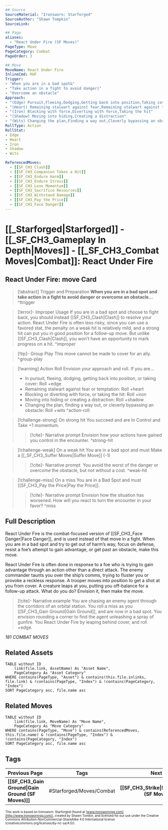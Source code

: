 ```yaml
---
## Source
SourceMaterial: "Ironsworn: Starforged"
SourceAuthor: "Shawn Tompkin"
SourceLink: 

## Page
aliases:
  - "React Under Fire (SF Moves)"
PageType: Move
PageCategory: Combat
PageOrder: 3

## Move
MoveName: React Under Fire
InlineCmd: RUF
Trigger: 
- "When you are in a bad spot&"
- "Take action in a fight to avoid danger|"
- "Overcome an obstacle"
Approach: 
- "(Edge) Pursuit,Fleeing,Dodging,Getting back into position,Taking cover"
- "(Heart) Remaining stalwart against fear,Remaining stalwart against temptation"
- "(Iron) Blocking with force,Diverting with force,Taking the hit"
- "(Shadow) Moving into hiding,Creating a distraction"
- "(Wits) Changing the plan,Finding a way out,Cleverly bypassing an obstacle"
RollType: Action
RollStat: 
- Edge
- Heart
- Iron
- Shadow
- Wits

ReferencedMoves: 
  - [[SF_CH3_Clash]]
  - [[SF_CH3_Companion Takes a Hit]]
  - [[SF_CH3_Endure Harm]]
  - [[SF_CH3_Endure Stress]]
  - [[SF_CH3_Lose Momentum]]
  - [[SF_CH3_Sacrifice Resources]]
  - [[SF_CH3_Withstand Damage]]
  - [[SF_CH3_Pay the Price]]
  - [[SF_CH3_Face Danger]]
---
```

# [[_Starforged|Starforged]] - [[_SF_CH3_Gameplay In Depth|Moves]] - [[_SF_CH3_Combat Moves|Combat]]: React Under Fire
## React Under Fire: move Card
>[!abstract]  Trigger and Preparation
>**When you are in a bad spot and take action in a fight to avoid danger or overcome an obstacle...** ^ttrigger

> [!error]- Improper Usage
> If you are in a bad spot and choose to fight back, you should instead [[SF_CH3_Clash|Clash]] to resolve your action. React Under Fire is often less risky, since you can use a favored stat, the penalty on a weak hit is relatively mild, and a strong hit can put you in good position for a follow-up move. But unlike [[SF_CH3_Clash|Clash]], you won’t have an opportunity to mark progress on a hit. ^improper

> [!tip]- Group Play
> This move cannot be made to cover for an ally. ^group-play

> [!warning] Action Roll
> Envision your approach and roll. If you are...
> -   In pursuit, fleeing, dodging, getting back into position, or taking cover: Roll +edge
> -   Remaining stalwart against fear or temptation: Roll +heart
> -   Blocking or diverting with force, or taking the hit: Roll +iron
> -   Moving into hiding or creating a distraction: Roll +shadow
> -   Changing the plan, finding a way out, or cleverly bypassing an obstacle: Roll +wits ^action-roll

> [!challenge-strong] On strong hit
> You succeed and are In Control and Take +1 momentum.
> > [!cite]- Narrative prompt
> > Envision how your actions have gained you control in the encounter. ^strong-hit

> [!challenge-weak] On a weak hit
> You are in a bad spot and must Make a [[_SF_CH3_Suffer Moves|Suffer Move]] (-1)
> > [!cite]- Narrative prompt
> >  You avoid the worst of the danger or overcome the obstacle, but not without a cost. ^weak-hit

> [!challenge-miss] On a miss
> You are in a Bad Spot and must [[SF_CH3_Pay the Price|Pay the Price]].
> > [!cite]- Narrative prompt
> > Envision how the situation has worsened. How will you react to turn the encounter in your favor? ^miss

## Full Description
React Under Fire is the combat-focused version of [[SF_CH3_Face Danger|Face Danger]], and is used instead of that move in a fight. When you are in a bad spot and try to get out of harm’s way, focus on defense, resist a foe’s attempt to gain advantage, or get past an obstacle, make this move. 

React Under Fire is often done in response to a foe who is trying to gain advantage through an action other than a direct attack. The enemy commander taunts you over the ship’s comms, trying to fluster you or provoke a reckless response. A trooper moves into position to get a shot at you from cover. A creature leaps at you, putting you off-balance for a follow-up attack. What do you do? Envision it, then make the move. 

> [!cite]- Narrative example
> You are chasing an enemy agent through the corridors of an orbital station. You roll a miss as you [[SF_CH3_Gain Ground|Gain Ground]], and are now in a bad spot. You envision rounding a corner to find the agent unleashing a spray of gunfire. You React Under Fire by leaping behind cover, and roll +edge. 

*181 COMBAT MOVES*

## Related Assets
```dataview
TABLE without ID
	link(file.link, AssetName) As "Asset Name",
	PageCategory As "Asset Category"
WHERE contains(PageType, "Asset") & contains(this.file.inlinks, file.link) & !contains(PageType, "Index") & !contains(PageCategory, "Index")
SORT PageCategory asc, file.name asc
```

## Related Moves
```dataview
TABLE without ID
	link(file.link, MoveName) As "Move Name",
	PageCategory As "Move Category"
WHERE contains(PageType, "Move") & contains(ReferencedMoves, this.file.name) & !contains(PageType, "Index") & !contains(PageCategory, "Index")
SORT PageCategory asc, file.name asc
```

## Tags
| Previous Page | Tags | Next Page |
|:--- |:---:| ---:|
| **[[SF_CH3_Gain Ground\|Gain Ground (SF Moves)]]** | #Starforged/Moves/Combat | **[[SF_CH3_Strike\|Strike (SF Moves)]]** |

<font size=-2>This work is based on Ironsworn: Starforged (found at [www.ironswornrpg.com](http://www.ironswornrpg.com)), created by Shawn Tomkin, and licensed for our use under the Creative Commons Attribution-NonCommercial-ShareAlike 4.0 International license  (creativecommons.org/licenses/by-nc-sa/4.0/).</font>